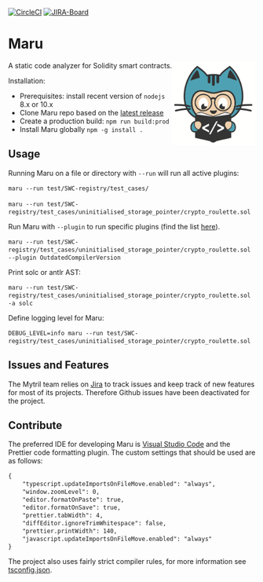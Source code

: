 [![CircleCI](https://circleci.com/gh/ConsenSys/maru.svg?style=svg&circle-token=842b09eb6f78f1b2c42b18e3e7d354d2264de3ae)](https://circleci.com/gh/ConsenSys/maru)
[![JIRA-Board](https://img.shields.io/badge/JIRA-Online-blue.svg)](https://diligence.atlassian.net/secure/RapidBoard.jspa?projectKey=MARU&useStoredSettings=true&rapidView=25)

# Maru

<img height="170px" Hspace="0" Vspace="0" align="right" src="static/maru.png"/>

A static code analyzer for Solidity smart contracts.

Installation:

-   Prerequisites: install recent version of `nodejs` 8.x or 10.x
-   Clone Maru repo based on the [latest release](https://github.com/ConsenSys/maru/releases/latest)
-   Create a production build: `npm run build:prod`
-   Install Maru globally `npm -g install .`

## Usage

Running Maru on a file or directory with `--run` will run all active plugins:

```
maru --run test/SWC-registry/test_cases/

maru --run test/SWC-registry/test_cases/uninitialised_storage_pointer/crypto_roulette.sol
```

Run Maru with `--plugin` to run specific plugins (find the list [here](https://github.com/thec00n/maru/blob/master/config/config.json)).

```
maru --run test/SWC-registry/test_cases/uninitialised_storage_pointer/crypto_roulette.sol --plugin OutdatedCompilerVersion
```

Print solc or antlr AST:

```
maru --run test/SWC-registry/test_cases/uninitialised_storage_pointer/crypto_roulette.sol -a solc

```

Define logging level for Maru:

```
DEBUG_LEVEL=info maru --run test/SWC-registry/test_cases/uninitialised_storage_pointer/crypto_roulette.sol

```

## Issues and Features

The Mytril team relies on [Jira](https://diligence.atlassian.net/secure/RapidBoard.jspa?rapidView=25&projectKey=MARU&view=planning&selectedIssue=MARU-79&epics=visible&selectedEpic=MARU-76) to track issues and keep track of new features for most of its projects. Therefore Github issues have been deactivated for the project.

## Contribute

The preferred IDE for developing Maru is [Visual Studio Code](https://code.visualstudio.com) and the Prettier code formatting plugin. The custom settings that should be used are as follows:

```
{
    "typescript.updateImportsOnFileMove.enabled": "always",
    "window.zoomLevel": 0,
    "editor.formatOnPaste": true,
    "editor.formatOnSave": true,
    "prettier.tabWidth": 4,
    "diffEditor.ignoreTrimWhitespace": false,
    "prettier.printWidth": 140,
    "javascript.updateImportsOnFileMove.enabled": "always"
}
```

The project also uses fairly strict compiler rules, for more information see [tsconfig.json](./tsconfig.json).
